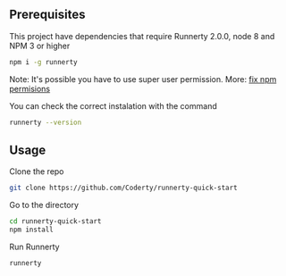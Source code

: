 ## Prerequisites
This project have dependencies that require Runnerty 2.0.0, node 8 and NPM 3 or higher

```bash 
npm i -g runnerty
```
Note: It's possible you have to use super user permission. More: [fix npm permisions](https://docs.npmjs.com/getting-started/fixing-npm-permissions)

You can check the correct instalation with the command 
```bash 
runnerty --version
```


## Usage
Clone the repo
```bash
git clone https://github.com/Coderty/runnerty-quick-start
```

Go to the directory  
```bash
cd runnerty-quick-start
npm install
```

Run Runnerty
```bash
runnerty
```


